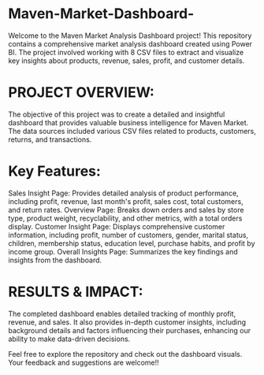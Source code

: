 # Maven-Market-Dashboard-

Welcome to the Maven Market Analysis Dashboard project! This repository contains a comprehensive market analysis dashboard created using Power BI. The project involved working with 8 CSV files to extract and visualize key insights about products, revenue, sales, profit, and customer details.

# PROJECT OVERVIEW:

The objective of this project was to create a detailed and insightful dashboard that provides valuable business intelligence for Maven Market. The data sources included various CSV files related to products, customers, returns, and transactions.

# Key Features:

Sales Insight Page: Provides detailed analysis of product performance, including profit, revenue, last month's profit, sales cost, total customers, and return rates.
Overview Page: Breaks down orders and sales by store type, product weight, recyclability, and other metrics, with a total orders display.
Customer Insight Page: Displays comprehensive customer information, including profit, number of customers, gender, marital status, children, membership status, education level, purchase habits, and profit by income group.
Overall Insights Page: Summarizes the key findings and insights from the dashboard.

# RESULTS & IMPACT:
The completed dashboard enables detailed tracking of monthly profit, revenue, and sales. It also provides in-depth customer insights, including background details and factors influencing their purchases, enhancing our ability to make data-driven decisions.

Feel free to explore the repository and check out the dashboard visuals. Your feedback and suggestions are welcome!!
